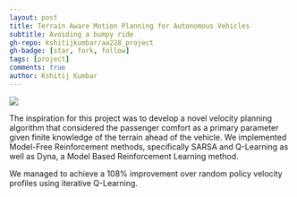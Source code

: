 ```yaml
---
layout: post
title: Terrain Aware Motion Planning for Autonomous Vehicles
subtitle: Avoiding a bumpy ride
gh-repo: kshitijkumbar/aa228_project
gh-badge: [star, fork, follow]
tags: [project]
comments: true
author: Kshitij Kumbar
---
```

![](/assets/img/qlearnplot.webp)

The inspiration for this project was to develop a novel velocity planning algorithm that considered the passenger comfort as a primary parameter given finite knowledge of the terrain ahead of the vehicle. We implemented Model-Free Reinforcement methods, specifically SARSA and Q-Learning as well as Dyna, a Model Based Reinforcement Learning method.

We managed to achieve a 108% improvement over random policy velocity profiles using iterative Q-Learning.
